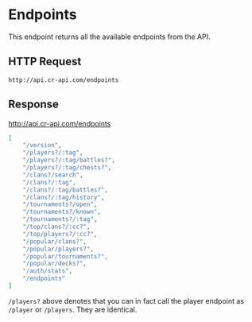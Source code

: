 # Endpoints

This endpoint returns all the available endpoints from the API.

## HTTP Request

`http://api.cr-api.com/endpoints`

## Response

http://api.cr-api.com/endpoints

```json
[
    "/version",
    "/players?/:tag",
    "/players?/:tag/battles?",
    "/players?/:tag/chests?",
    "/clans?/search",
    "/clans?/:tag",
    "/clans?/:tag/battles?",
    "/clans?/:tag/history",
    "/tournaments?/open",
    "/tournaments?/known",
    "/tournaments?/:tag",
    "/top/clans?/:cc?",
    "/top/players?/:cc?",
    "/popular/clans?",
    "/popular/players?",
    "/popular/tournaments?",
    "/popular/decks?",
    "/auth/stats",
    "/endpoints"
]
```

`/players?` above denotes that you can in fact call the player endpoint as `/player` or `/players`. They are identical.
